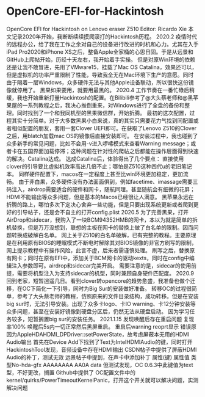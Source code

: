 # OpenCore-EFI-for-Hackintosh
OpenCore EFI for Hackintosh on Lenovo eraser Z510
Editor: Ricardo Xie
本文记录2020年开始，我断断续续摸爬滚打的Hackintosh历程。
2020.2
疫情时代的远程办公，给了我在工作之余对自己的设备进行改进的时机和心力。尤其在入手iPad Pro2020和iPhone XS之后，整备Apple全家桶的心思日固。于是从远景和GitHub上爬帖开始，历经十天左右，我开始着手实操。
但是对原Win环境的依赖还是让我不敢冒进，先用了VMware15，挂载了Mac OS Catalina，效果还可以，但是虚拟机的功率严重限制了性能，导致我全无在Mac环境下生产的意愿。同时由于隔着一层Windows，众多硬件无法与其他Apple设备联动，所以很快这份镜像就停用了。
黑果如果要用，就要用最黑的。
2020.4
工作节奏在一番忙碌后稍缓，我也开始重新打量Hackintosh的配置。在Bilibili参考了@大头蔡老师和@黑苹果屋的一系列教程之后，我决心推倒重来，对Windows进行了全盘的备份和整理。同时找到了一个和我同机型的黑果微信群，开始折腾。
最初的这次配置，过程其实十分简单。对于大多数黑果小白来说，真的其实只需要花力气找到同配置或者相似配置的朋友，套用一套Clover UEFI即可。在获取了Lenovo Z510的Clover之后，用blatch加载mac OS的镜像后直接安装即可。
在安装过程中，我也碰到了众多新手的常见问题，比如不会用-v进入啰嗦模式来查看Warning message；或者卡在五国界面加载停滞；这种问题在针对性的爬帖之后都能在操作层面得到快速的解决。Catalina达成。
达成Catalina后，体验得出了几个要点：
直接使用clover的引导要比虚拟机效率高出几倍不止；哪怕是Z510这种四代u的老旧笔记本。
同样硬件配置下，macos在一定程度上甚至比win环境更加稳定，更加流畅。
由于非白果，众多硬件没有办法面面俱到，例如facetime、imassage需要三码注入，airdrop需要适合的硬件和网卡，随航同理。甚至随航会有细微的花屏；HDMI不能输出等众多问题，但是基本的Macos已经很让人满意。
黑苹果永远在折腾的路上，哪怕多次下定决心舍弃一些功能，但是只要出现系统更新或者爬到更好的引导帖子，还是会不自主的打开config.plist
2020.5
为了完善黑果，打开AirDrop和sidecar，我购入了一块BCM94352HMB的网卡，本以为就是简单的拆机替换，但是万万没想到，联想的主板在网卡的替换上做了白名单的限制。因而问题转换成破解白名单。
网上关于Z510的白名单破解，已有完整的教程。主要原理是在利用原有BIOS的睡眠模式不断电时解除其对BIOS镜像的非官方刷写的限制，网上提示教程中有操作风险，此言不虚，后来者需谨慎处理。
刷写之后，替换原有网卡；同时在原有EFI中，添加关于BCM网卡的驱动kexts，同时在config中编辑注入参数即可。airdrop和sidecar完美开启。
需要注意的是，sidecar的使用前提，需要将机型注入为支持sidecar的机型，同时兼顾自身硬件匹配度。
2020.9
回到老家，短暂逍遥几日。看到clover转opencore的趋势愈盛，我准备也做个迁移，在OC下简化一下引导，同时为Big Sur的安装做好准备。
转移OC的过程很简单，参考了大头蔡老师的教程，仿照原来的文件目录结构，成功转移。但是在安装big sur时，无法引导安装。出现了众多卡logo、卡IO warning、卡12分钟安装等众多问题，甚至在安装好镜像到硬盘分区后，仍然无法从硬盘启动。
因为学习任务较多，短暂搁置big sur的安装任务。
2021.1.15
发现唤醒后存在重启问题 复现率100%
唤醒后5s内一切正常然后黑屏重启。
重启后warning reoprt显示 错误原因为AppleHDAHDMI_DPDriver::setPowerState，故考虑屏蔽本无用的HDMI Audio输出
首先在Device Add下找到了Text为IntelHDMIAudio的键，同时打开HackintoshTool发现，音频设备中存在HDMI输出
CSDN帖子中提供了屏蔽HDMI Audio的补丁，测试无效
远景帖子中提到，在声卡中添加补丁
属性(键)                       属性值                     类型No-hda-gfx           AAAAAAAA AA0A          data
但测试发现，OC 0.6.3中此键值为text型，不好更改，搁置
Github中提供了 OC配置文件中的kernel/quirks/PowerTimeoutKernelPanic，打开这个开关就可以解决问题，实测解决问题
